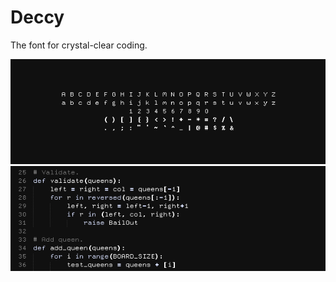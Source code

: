 Deccy
==========

The font for crystal-clear coding.

![Deccy's characters](Preview/Characters.png)
![Deccy's characters](Preview/Code1.png)

